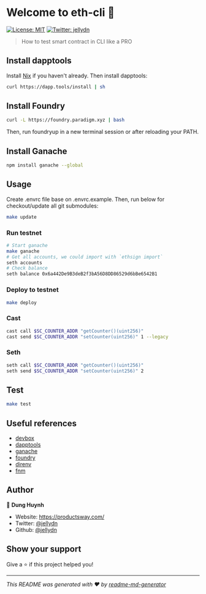 # Welcome to eth-cli 👋

[![License: MIT](https://img.shields.io/badge/License-MIT-yellow.svg)](#)
[![Twitter: jellydn](https://img.shields.io/twitter/follow/jellydn.svg?style=social)](https://twitter.com/jellydn)

> How to test smart contract in CLI like a PRO

## Install dapptools

Install [Nix](https://nixos.org/download.html) if you haven't already. Then install dapptools:

```sh
curl https://dapp.tools/install | sh
```

## Install Foundry

```sh
curl -L https://foundry.paradigm.xyz | bash
```

Then, run foundryup in a new terminal session or after reloading your PATH.

## Install Ganache

```sh
npm install ganache --global
```

## Usage

Create .envrc file base on .envrc.example. Then, run below for checkout/update all git submodules:

```sh
make update
```

### Run testnet

```sh
# Start ganache
make ganache
# Get all accounts, we could import with `ethsign import`
seth accounts
# Check balance
seth balance 0x6a442De9B3deB2f3bA56D8DD86529d6bBe6542B1
```

### Deploy to testnet

```sh
make deploy
```

### Cast

```sh
cast call $SC_COUNTER_ADDR "getCounter()(uint256)"
cast send $SC_COUNTER_ADDR "setCounter(uint256)" 1 --legacy
```

### Seth

```sh
seth call $SC_COUNTER_ADDR "getCounter()(uint256)"
seth send $SC_COUNTER_ADDR "setCounter(uint256)" 2
```

## Test

```sh
make test
```

## Useful references

- [devbox](https://github.com/jetpack-io/devbox)
- [dapptools](https://github.com/dapphub/dapptools)
- [ganache](https://github.com/trufflesuite/ganache)
- [foundry](https://github.com/foundry-rs/foundry)
- [direnv](https://direnv.net/)
- [fnm](https://github.com/Schniz/fnm)

## Author

👤 **Dung Huynh**

- Website: https://productsway.com/
- Twitter: [@jellydn](https://twitter.com/jellydn)
- Github: [@jellydn](https://github.com/jellydn)

## Show your support

Give a ⭐️ if this project helped you!

---

_This README was generated with ❤️ by [readme-md-generator](https://github.com/kefranabg/readme-md-generator)_
